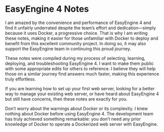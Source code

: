 # EasyEngine 4 Notes
I am amazed by the convenience and performance of EasyEngine 4 and find it unfairly underrated despite the team’s effort and dedication—simply because it uses Docker, a progressive choice. That is why I am writing these notes, making it easier for those unfamiliar with Docker to deploy and benefit from this excellent community project. In doing so, it may also support the EasyEngine team in continuing this proud journey.

These notes were compiled during my process of selecting, learning, deploying, and troubleshooting EasyEngine 4. I want to make them public with some appropriate edits for others to reference. I believe they will help those on a similar journey find answers much faster, making this experience truly effortless.

If you are learning how to set up your first web server, looking for a better way to manage your existing web server, or have heard about EasyEngine 4 but still have concerns, then these notes are exactly for you.

Don’t worry about the warnings about Docker or its complexity. I knew nothing about Docker before using EasyEngine 4. The development team has truly achieved something remarkable: you don’t need any prior knowledge of Docker to operate a Dockerized web server with EasyEngine.

